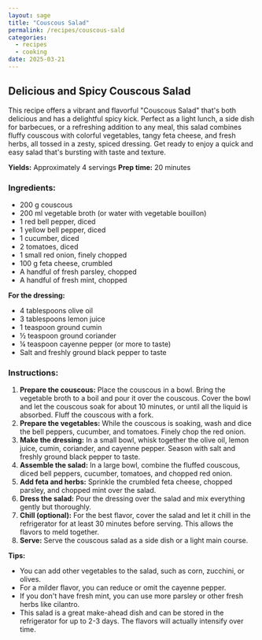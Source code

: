 ```yaml
---
layout: sage
title: "Couscous Salad"
permalink: /recipes/couscous-sald
categories:
  - recipes
  - cooking
date: 2025-03-21
---
```


## Delicious and Spicy Couscous Salad

This recipe offers a vibrant and flavorful "Couscous Salad" that's both delicious and has a delightful spicy kick. Perfect as a light lunch, a side dish for barbecues, or a refreshing addition to any meal, this salad combines fluffy couscous with colorful vegetables, tangy feta cheese, and fresh herbs, all tossed in a zesty, spiced dressing. Get ready to enjoy a quick and easy salad that's bursting with taste and texture.

**Yields:** Approximately 4 servings
**Prep time:** 20 minutes

### Ingredients:

- 200 g couscous
- 200 ml vegetable broth (or water with vegetable bouillon)
- 1 red bell pepper, diced
- 1 yellow bell pepper, diced
- 1 cucumber, diced
- 2 tomatoes, diced
- 1 small red onion, finely chopped
- 100 g feta cheese, crumbled
- A handful of fresh parsley, chopped
- A handful of fresh mint, chopped

**For the dressing:**

- 4 tablespoons olive oil
- 3 tablespoons lemon juice
- 1 teaspoon ground cumin
- ½ teaspoon ground coriander
- ¼ teaspoon cayenne pepper (or more to taste)
- Salt and freshly ground black pepper to taste

### Instructions:

1.  **Prepare the couscous:** Place the couscous in a bowl. Bring the vegetable broth to a boil and pour it over the couscous. Cover the bowl and let the couscous soak for about 10 minutes, or until all the liquid is absorbed. Fluff the couscous with a fork.
2.  **Prepare the vegetables:** While the couscous is soaking, wash and dice the bell peppers, cucumber, and tomatoes. Finely chop the red onion.
3.  **Make the dressing:** In a small bowl, whisk together the olive oil, lemon juice, cumin, coriander, and cayenne pepper. Season with salt and freshly ground black pepper to taste.
4.  **Assemble the salad:** In a large bowl, combine the fluffed couscous, diced bell peppers, cucumber, tomatoes, and chopped red onion.
5.  **Add feta and herbs:** Sprinkle the crumbled feta cheese, chopped parsley, and chopped mint over the salad.
6.  **Dress the salad:** Pour the dressing over the salad and mix everything gently but thoroughly.
7.  **Chill (optional):** For the best flavor, cover the salad and let it chill in the refrigerator for at least 30 minutes before serving. This allows the flavors to meld together.
8.  **Serve:** Serve the couscous salad as a side dish or a light main course.

**Tips:**

- You can add other vegetables to the salad, such as corn, zucchini, or olives.
- For a milder flavor, you can reduce or omit the cayenne pepper.
- If you don't have fresh mint, you can use more parsley or other fresh herbs like cilantro.
- This salad is a great make-ahead dish and can be stored in the refrigerator for up to 2-3 days. The flavors will actually intensify over time.
